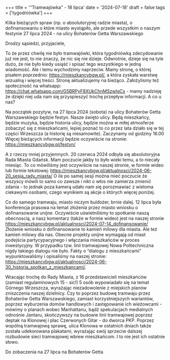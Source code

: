 +++
title = '"Tramwajówka" - 18 lipca'
date = '2024-07-18'
draft = false
tags = ['tygodniówka']
+++

Kilka bieżących spraw (np. o absolutoryjnej radzie miasta), o dofinansowaniu o które miasto wystąpiło, ale przede wszystkim o naszym festynie 27 lipca 2024 - na ulicy Bohaterów Getta Warszawskiego

<!--more-->

Drodzy sąsiedzi, przyjaciele,

To że przez chwilę nie było tramwajówki, która tygodniówką zdecydowanie już nie jest, to nie znaczy, że nic się nie dzieje. Odwrotnie, dzieje się na tyle dużo, że nie było kiedy usiąść i spisać tego wszystkiego w jedną wiadomość. 
Ale i temu wychodzimy naprzeciw. Mamy stronę, o której pisałem poprzednio: https://mieszkancybgw.pl/, a która zyskała warstwę wizualną i więcej treści. Stronę aktualizujemy na bieżąco.
Założylismy też społeczność na whatsapp: https://chat.whatsapp.com/G5BRPyF8XUkChnMSzwlgCx - mamy nadzieję że dzięki niej uda nam się przyspieszyć trochę przepływ informacji. A co u nas?

Na początek pozytyw, na 27 lipca 2024 (sobota) na ulicy Bohaterów Getta Warszawskiego będzie festyn. Nasze święto ulicy. 
Będą mieszkańcy, będzie muzyka, będzie historia ulicy, będzie można w miłej atmosferze zobaczyć się z mieszkańcami, lepiej poznać to co przez lata działo się w tej części Wrzeszcza (a historię są niesamowite).
Zaczynamy od godziny 16.00
Więcej bieżących informacji będzie oczywiście na stronie: https://mieszkancybgw.pl/festyn/ 

A z rzeczy mniej przyjemnych. 
20 czerwca 2024 odbyła się absolutoryjna Rada Miasta Gdańsk. Mam poczucie jakby to było wieki temu, a to niecały miesiąc. To co mówiliśmy jest oczywiście na naszej stronie, w formie wideo lub formie tekstowej: https://mieszkancybgw.pl/aktualnosci/2024-06-20_sesja_rady_miasta/ 
O ile po samej sesji można mieć poczucie że wszyscy mówili to samo co zawsze i nikt o włos nie zamierza zmienić zdania - to jednak poza kamerą udało nam się porozmawiać z wieloma ciekawymi osobami, czego wynikiem są akcje o których więcej poniżej. 

Co do samego tramwaju, miasto niczym buldożer, brnie dalej. 12 lipca była konferencja prasowa na temat złożenia przez miasto wniosku o dofinansowanie unijne. Oczywiście uświetniliśmy to spotkanie naszą obecnoscią, a nasz komentarz (także w formie wideo) jest na naszej stronie https://mieszkancybgw.pl/aktualnosci/2024-07-14_dofinansowanie/  
Złożenie wniosku o dofinansowanie to kamień milowy dla miasta. Ale też kamień milowy dla nas. Obecne projekty unijne wymagają od miast podejścia partycypacyjnego i włączania mieszkańców w proces inwestycyjny. W przypadku tzw. linii tramwajowej Nowa Politechniczna nigdy takiego dialogu nie było. Fakty o “dialogu z mieszkańcami” wypunktowaliśmy i opisaliśmy na naszej stronie: https://mieszkancybgw.pl/aktualnosci/2024-06-30_historia_spotkan_z_mieszkancami/.

Wracając trochę do Rady Miasta, z 16 przedstawicieli mieszkańców (zamiast regulaminowych 15 - sic!) 5 osób wypowiadało się na temat Górnego Wrzeszcza, wyrażając niezadowolenie z miejskich planów zniszczenia naszej dzielnicy. Czy to poprzez budowę tramwaju przez Bohaterów Getta Warszawskiego, zamiast korzystniejszych wariantów, poprzez wyburzenia domów handlowych i zastępowanie ich wieżowcami - mówimy o planach wobec Manhattanu, bądź spekulacjach medialnych odnośnie Jantaru, skończywszy na budowie linii tramwajowej poprzez deptak na Klonowej i plac Czerwonych Gitar - do dworca PKP. 
Poprzez wspólną tramwajową sprawę, ulica Klonowa w ostatnich dniach także została udekorowana plakatami, wyrażając swój sprzeciw dalszej rozbudowie sieci tramwajowej wbrew mieszkańcom. I to nie jest ich ostatnie słowo.

Do zobaczenia na 27 lipca na Bohaterów Getta
